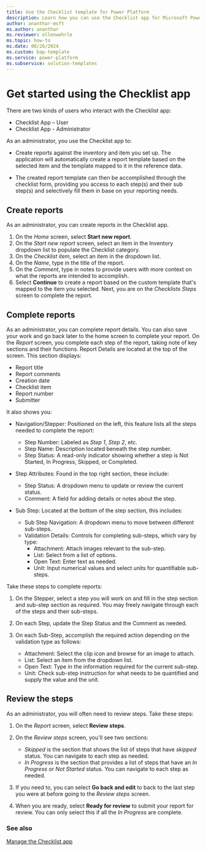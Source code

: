 ```yaml
---
title: Use the Checklist template for Power Platform
description: Learn how you can use the Checklist app for Microsoft Power Platform to streamline and automate managing your appointments.
author: ananthar-msft
ms.author: ananthar
ms.reviewer: ellenwehrle
ms.topic: how-to
ms.date: 08/26/2024
ms.custom: bap-template
ms.service: power-platform
ms.subservice: solution-templates
---
```


# Get started using the Checklist app

There are two kinds of users who interact with the Checklist app:

- Checklist App – User
- Checklist App - Administrator

As an administrator, you use the Checklist app to:

- Create reports against the inventory and item you set up. The application will automatically create a report template based on the selected item and the template mapped to it in the reference data.

- The created report template can then be accomplished through the checklist form, providing you access to each step(s) and their sub step(s) and selectively fill them in base on your reporting needs.

## Create reports

As an administrator, you can create reports in the Checklist app.

1. On the *Home* screen, select **Start new report**.
1. On the *Start new report* screen, select an item in the Inventory dropdown list to populate the Checklist category.
1. On the *Checklist item*, select an item in the dropdown list.
1. On the *Name*, type in the title of the report.
1. On the *Comment*, type in notes to provide users with more context on what the reports are intended to accomplish.
1. Select **Continue** to create a report based on the custom template that's mapped to the item you selected. Next, you are on the *Checklists Steps* screen to complete the report.

## Complete reports

As an administrator, you can complete report details. You can also save your work and go back later to the home screen to complete your report. On the *Report* screen, you complete each step of the report, taking note of key sections and their functions. Report Details are located at the top of the screen. This section displays:

- Report title
- Report comments
- Creation date
- Checklist item
- Report number
- Submitter

It also shows you:

- Navigation/Stepper: Positioned on the left, this feature lists all the steps needed to complete the report:
  - Step Number: Labeled as *Step 1*, *Step 2*, etc.
  - Step Name: Description located beneath the step number.
  - Step Status: A read-only indicator showing whether a step is Not Started, In Progress, Skipped, or Completed.

- Step Attributes: Found in the top right section, these include:
  - Step Status: A dropdown menu to update or review the current status.
  - Comment: A field for adding details or notes about the step.

- Sub Step: Located at the bottom of the step section, this includes:
  - Sub Step Navigation: A dropdown menu to move between different sub-steps.
  - Validation Details: Controls for completing sub-steps, which vary by type:
    - Attachment: Attach images relevant to the sub-step.
    - List: Select from a list of options.
    - Open Text: Enter text as needed.
    - Unit: Input numerical values and select units for quantifiable sub-steps.

Take these steps to complete reports:

1. On the Stepper, select a step you will work on and fill in the step section and sub-step section as required. You may freely navigate through each of the steps and their sub-steps.
1. On each Step, update the Step Status and the Comment as needed.
1. On each Sub-Step, accomplish the required action depending on the validation type as follows:

    - Attachment: Select the clip icon and browse for an image to attach.
    - List: Select an item from the dropdown list.
    - Open Text: Type in the information required for the current sub-step.
    - Unit: Check sub-step instruction for what needs to be quantified and supply the value and the unit.

## Review the steps

As an administrator, you will often need to review steps. Take these steps:

1. On the *Report* screen, select **Review steps**.
1. On the *Review steps* screen, you'll see two sections:

   - *Skipped* is the section that shows the list of steps that have *skipped* status. You can navigate to each step as needed.
   - *In Progress* is the section that provides a list of steps that have an *In Progress* or *Not Started* status. You can navigate to each step as needed.
1. If you need to, you can select **Go back and edit** to back to the last step you were at before going to the *Review steps* screen.
1. When you are ready, select **Ready for review** to submit your report for review. You can only select this if all the *In Progress* are complete.

### See also

[Manage the Checklist app](manage.md)
